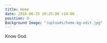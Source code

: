 ```yaml
---
title: Home
date: 2016-06-25 20:25:00 +10:00
position: 0
Background Image: "/uploads/home-bg-edit.jpg"
---
```


<div class="home">
    <div class="super-heading">Know God.</div>
</div>
